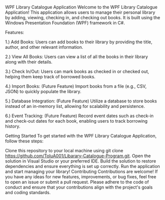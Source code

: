 WPF Library Catalogue Application
Welcome to the WPF Library Catalogue Application! This application allows users to manage their personal library by adding, viewing, checking in, and checking out books. It is built using the Windows Presentation Foundation (WPF) framework in C#.

Features:

1.) Add Books: Users can add books to their library by providing the title, author, and other relevant information.

2.) View All Books: Users can view a list of all the books in their library along with their details.

3.) Check In/Out: Users can mark books as checked in or checked out, helping them keep track of borrowed books.

4.) Import Books: (Future Feature) Import books from a file (e.g., CSV, JSON) to quickly populate the library.

5.) Database Integration: (Future Feature) Utilize a database to store books instead of an in-memory list, allowing for scalability and persistence.

6.) Event Tracking: (Future Feature) Record event dates such as check-in and check-out dates for each book, enabling users to track borrowing history.

Getting Started
To get started with the WPF Library Catalogue Application, follow these steps:

Clone this repository to your local machine using git clone https://github.com/ToluA001/Libarary-Catalogue-Program.git.
Open the solution in Visual Studio or your preferred IDE.
Build the solution to restore dependencies and ensure everything is set up correctly.
Run the application and start managing your library!
Contributing
Contributions are welcome! If you have any ideas for new features, improvements, or bug fixes, feel free to open an issue or submit a pull request. Please adhere to the code of conduct and ensure that your contributions align with the project's goals and coding standards.
